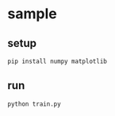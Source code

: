 # sample

## setup

```shell
pip install numpy matplotlib
```

## run

```shell
python train.py
```
